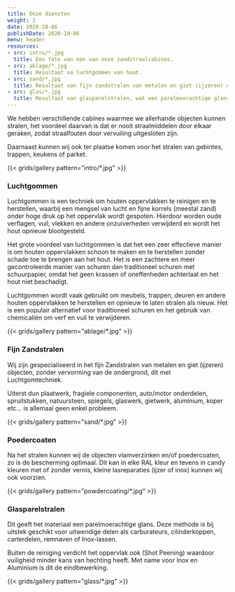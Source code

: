 ```yaml
---
title: Onze diensten
weight: 2
date: 2020-10-06
publishDate: 2020-10-06
menu: header
resources:
- src: intro/*.jpg
  title: Een foto van een van onze zandstraalcabines.
- src: ablage/*.jpg
  title: Resultaat na luchtgommen van hout.
- src: sand/*.jpg
  title: Resultaat van fijn zandstralen van metalen en giet (ijzeren) objecten.
- src: glas/*.jpg
  title: Resultaat van glasparelstralen, wat een parelmoerachtige glans geeft.
---
```


We hebben verschillende cabines waarmee we allerhande objecten kunnen stralen,
het voordeel daarvan is dat er nooit straalmiddelen door elkaar geraken, zodat straalfouten door vervuiling uitgesloten zijn.

Daarnaast kunnen wij ook ter plaatse komen voor het stralen van gebintes, trappen, keukens of parket.

{{< grids/gallery pattern="intro/*.jpg" >}}

### Luchtgommen

Luchtgommen is een techniek om houten oppervlakken te reinigen en te herstellen, waarbij een mengsel van lucht en fijne korrels (meestal zand) onder hoge druk op het oppervlak wordt gespoten. Hierdoor worden oude verflagen, vuil, vlekken en andere onzuiverheden verwijderd en wordt het hout opnieuw blootgesteld.

Het grote voordeel van luchtgommen is dat het een zeer effectieve manier is om houten oppervlakken schoon te maken en te herstellen zonder schade toe te brengen aan het hout. Het is een zachtere en meer gecontroleerde manier van schuren dan traditioneel schuren met schuurpapier, omdat het geen krassen of oneffenheden achterlaat en het hout niet beschadigt.

Luchtgommen wordt vaak gebruikt om meubels, trappen, deuren en andere houten oppervlakken te herstellen en opnieuw te laten stralen als nieuw. Het is een populair alternatief voor traditioneel schuren en het gebruik van chemicaliën om verf en vuil te verwijderen.

{{< grids/gallery pattern="ablage/*.jpg" >}}

### Fijn Zandstralen

Wij zijn gespecialiseerd in het fijn Zandstralen van metalen en giet (ijzeren) objecten, zonder vervorming van de ondergrond, dit met Luchtgomtechniek.

Uiterst dun plaatwerk, fragiele componenten, auto/motor onderdelen, spruitstukken, natuursteen, spiegels, glaswerk, gietwerk, aluminium, koper etc... is allemaal geen enkel probleem.

{{< grids/gallery pattern="sand/*.jpg" >}}

### Poedercoaten

Na het stralen kunnen wij de objecten vlamverzinken en/of poedercoaten, zo is de bescherming optimaal. Dit kan in elke RAL kleur en tevens in candy kleuren met of zonder vernis, kleine lasreparaties (ijzer of inox) kunnen wij ook voorzien.

{{< grids/gallery pattern="powdercoating/*.jpg" >}}

### Glasparelstralen

Dit geeft het materiaal een parelmoerachtige glans. Deze methode is bij uitstek geschikt voor uitwendige delen als carburateurs, cilinderkoppen, carterdelen, remnaven of Inox-lassen.

Buiten de reiniging verdicht het oppervlak ook (Shot Peening) waardoor vuiligheid minder kans van hechting heeft. Met name voor Inox en Aluminium is dit de eindbewerking.

{{< grids/gallery pattern="glass/*.jpg" >}}

